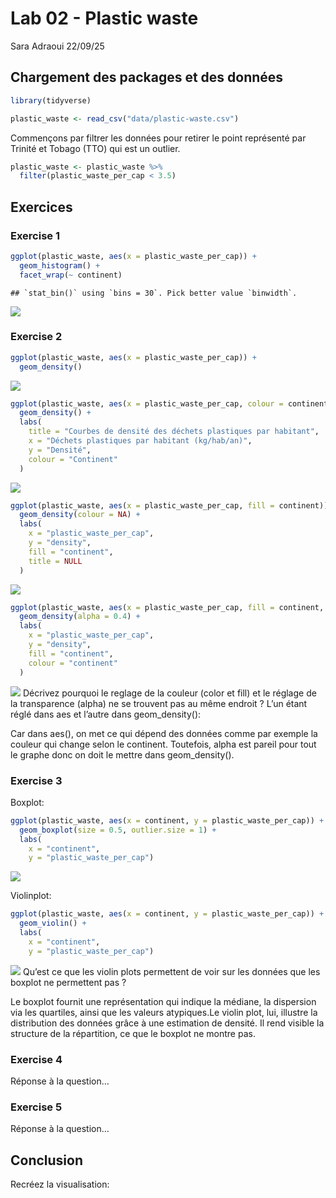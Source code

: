 Lab 02 - Plastic waste
================
Sara Adraoui
22/09/25

## Chargement des packages et des données

``` r
library(tidyverse) 
```

``` r
plastic_waste <- read_csv("data/plastic-waste.csv")
```

Commençons par filtrer les données pour retirer le point représenté par
Trinité et Tobago (TTO) qui est un outlier.

``` r
plastic_waste <- plastic_waste %>%
  filter(plastic_waste_per_cap < 3.5)
```

## Exercices

### Exercise 1

``` r
ggplot(plastic_waste, aes(x = plastic_waste_per_cap)) +
  geom_histogram() +
  facet_wrap(~ continent)
```

    ## `stat_bin()` using `bins = 30`. Pick better value `binwidth`.

![](lab-02_files/figure-gfm/unnamed-chunk-1-1.png)<!-- -->

### Exercise 2

``` r
ggplot(plastic_waste, aes(x = plastic_waste_per_cap)) +
  geom_density()
```

![](lab-02_files/figure-gfm/unnamed-chunk-2-1.png)<!-- -->

``` r
ggplot(plastic_waste, aes(x = plastic_waste_per_cap, colour = continent)) +
  geom_density() +
  labs(
    title = "Courbes de densité des déchets plastiques par habitant",
    x = "Déchets plastiques par habitant (kg/hab/an)",
    y = "Densité",
    colour = "Continent"
  ) 
```

![](lab-02_files/figure-gfm/unnamed-chunk-3-1.png)<!-- -->

``` r
ggplot(plastic_waste, aes(x = plastic_waste_per_cap, fill = continent)) +
  geom_density(colour = NA) +
  labs(
    x = "plastic_waste_per_cap",
    y = "density",
    fill = "continent",
    title = NULL
  ) 
```

![](lab-02_files/figure-gfm/unnamed-chunk-4-1.png)<!-- -->

``` r
ggplot(plastic_waste, aes(x = plastic_waste_per_cap, fill = continent, colour = continent)) +
  geom_density(alpha = 0.4) +
  labs(
    x = "plastic_waste_per_cap",
    y = "density",
    fill = "continent",
    colour = "continent"
  )
```

![](lab-02_files/figure-gfm/unnamed-chunk-5-1.png)<!-- --> Décrivez
pourquoi le reglage de la couleur (color et fill) et le réglage de la
transparence (alpha) ne se trouvent pas au même endroit ? L’un étant
réglé dans aes et l’autre dans geom_density():

Car dans aes(), on met ce qui dépend des données comme par exemple la
couleur qui change selon le continent. Toutefois, alpha est pareil pour
tout le graphe donc on doit le mettre dans geom_density().

### Exercise 3

Boxplot:

``` r
ggplot(plastic_waste, aes(x = continent, y = plastic_waste_per_cap)) +
  geom_boxplot(size = 0.5, outlier.size = 1) +
  labs(
    x = "continent",
    y = "plastic_waste_per_cap")
```

![](lab-02_files/figure-gfm/unnamed-chunk-6-1.png)<!-- -->

Violinplot:

``` r
ggplot(plastic_waste, aes(x = continent, y = plastic_waste_per_cap)) +
  geom_violin() +
  labs(
    x = "continent",
    y = "plastic_waste_per_cap")
```

![](lab-02_files/figure-gfm/unnamed-chunk-7-1.png)<!-- --> Qu’est ce que
les violin plots permettent de voir sur les données que les boxplot ne
permettent pas ?

Le boxplot fournit une représentation qui indique la médiane, la
dispersion via les quartiles, ainsi que les valeurs atypiques.Le violin
plot, lui, illustre la distribution des données grâce à une estimation
de densité. Il rend visible la structure de la répartition, ce que le
boxplot ne montre pas.

### Exercise 4

Réponse à la question…

### Exercise 5

Réponse à la question…

## Conclusion

Recréez la visualisation:
